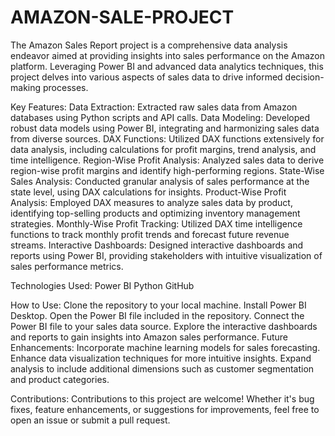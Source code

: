 # AMAZON-SALE-PROJECT
The Amazon Sales Report project is a comprehensive data analysis endeavor aimed at providing insights into sales performance on the Amazon platform. Leveraging Power BI and advanced data analytics techniques, this project delves into various aspects of sales data to drive informed decision-making processes.

Key Features:
Data Extraction: Extracted raw sales data from Amazon databases using Python scripts and API calls.
Data Modeling: Developed robust data models using Power BI, integrating and harmonizing sales data from diverse sources.
DAX Functions: Utilized DAX functions extensively for data analysis, including calculations for profit margins, trend analysis, and time intelligence.
Region-Wise Profit Analysis: Analyzed sales data to derive region-wise profit margins and identify high-performing regions.
State-Wise Sales Analysis: Conducted granular analysis of sales performance at the state level, using DAX calculations for insights.
Product-Wise Profit Analysis: Employed DAX measures to analyze sales data by product, identifying top-selling products and optimizing inventory management strategies.
Monthly-Wise Profit Tracking: Utilized DAX time intelligence functions to track monthly profit trends and forecast future revenue streams.
Interactive Dashboards: Designed interactive dashboards and reports using Power BI, providing stakeholders with intuitive visualization of sales performance metrics.


Technologies Used:
Power BI
Python
GitHub


How to Use:
Clone the repository to your local machine.
Install Power BI Desktop.
Open the Power BI file included in the repository.
Connect the Power BI file to your sales data source.
Explore the interactive dashboards and reports to gain insights into Amazon sales performance.
Future Enhancements:
Incorporate machine learning models for sales forecasting.
Enhance data visualization techniques for more intuitive insights.
Expand analysis to include additional dimensions such as customer segmentation and product categories.

Contributions:
Contributions to this project are welcome! Whether it's bug fixes, feature enhancements, or suggestions for improvements, feel free to open an issue or submit a pull request.
